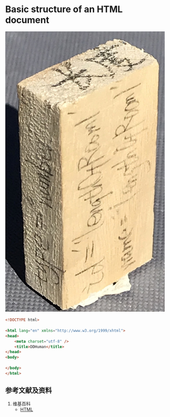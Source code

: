 # Basic structure of an HTML document

![](/images/用实体模型表达网站开发前端的基本组件/Form(input)/input01.jpg)

```html
<!DOCTYPE html>

<html lang="en" xmlns="http://www.w3.org/1999/xhtml">
<head>
    <meta charset="utf-8" />
    <title>DDHuman</title>
</head>
<body>
	
</body>
</html>
```

## 参考文献及资料

1. 维基百科
	- [HTML](https://en.wikipedia.org/wiki/HTML) 